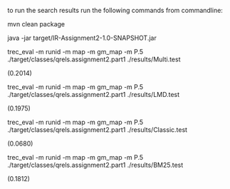 to run the search results run the following commands from commandline:

mvn clean package

java -jar target/IR-Assignment2-1.0-SNAPSHOT.jar

trec_eval -m runid -m map -m gm_map -m P.5 ./target/classes/qrels.assignment2.part1 ./results/Multi.test

(0.2014)

trec_eval -m runid -m map -m gm_map -m P.5 ./target/classes/qrels.assignment2.part1 ./results/LMD.test

(0.1975)

trec_eval -m runid -m map -m gm_map -m P.5 ./target/classes/qrels.assignment2.part1 ./results/Classic.test

(0.0680)

trec_eval -m runid -m map -m gm_map -m P.5 ./target/classes/qrels.assignment2.part1 ./results/BM25.test

(0.1812)
